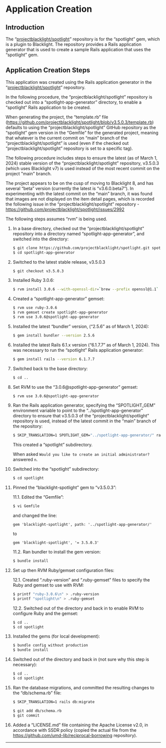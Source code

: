 # Application Creation

## Introduction

The “[projectblacklight/spotlight][spotlight-plugin]” repository is for the
“spotlight” gem, which is a plugin to Blacklight. The repository provides a
Rails application generator that is used to create a sample Rails application
that uses the “spotlight” gem.

## Application Creation Steps

This application was created using the Rails application generator in the
“[projectblacklight/spotlight][spotlight-plugin]” repository.

In the following procedure, the “projectblacklight/spotlight” repository is
checked out into a “spotlight-app-generator” directory, to enable a
“spotlight” Rails application to be created.

When generating the project, the “template.rb” file
(<https://github.com/projectblacklight/spotlight/blob/v3.5.0.3/template.rb>)
defaults to using the “projectblacklight/spotlight” GitHub repository as the
“spotlight” gem version in the “Gemfile” for the generated project, meaning
that whatever is the current commit on “main” branch of the
“projectblacklight/spotlight” is used (even if the checked out
“projectblacklight/spotlight” repository is set to a specific tag).

The following procedure includes steps to ensure the latest (as of March 1, 2024)
stable version of the “projectblacklight/spotlight” repository, v3.5.0.3
(which uses Blacklight v7) is used instead of the most recent commit on the
project "main" branch.

The project appears to be on the cusp of moving to Blacklight 8, and has several
“beta” version (currently the latest is “v3.6.0.beta7”). In experimenting with
the latest commit on the “main” branch, it was found that images are not
displayed on the item detail pages, which is recorded the following issue in the
“projectblacklight/spotlight” repository -
<https://github.com/projectblacklight/spotlight/issues/2992>

The following steps assumes “rvm” is being used.

1. In a base directory, checked out the “projectblacklight/spotlight” repository
   into a directory named “spotlight-app-generator”, and switched into the
  directory:

   ```zsh
   $ git clone https://github.com/projectblacklight/spotlight.git spotlight-app-generator
   $ cd spotlight-app-generator
   ```

2. Switched to the latest stable release, v3.5.0.3

    ```zsh
    $ git checkout v3.5.0.3
    ```

3. Installed Ruby 3.0.6:

    ```zsh
    $ rvm install 3.0.6 --with-openssl-dir=`brew --prefix openssl@1.1`
    ```

4. Created a “spotlight-app-generator” gemset:

    ```zsh
    $ rvm use ruby-3.0.6
    $ rvm gemset create spotlight-app-generator
    $ rvm use 3.0.6@spotlight-app-generator
    ```

5. Installed the latest “bundler” version, (“2.5.6” as of March 1, 2024):

    ```zsh
    $ gem install bundler --version 2.5.6
    ````

6. Installed the latest Rails 6.1.x version (“6.1.7.7” as of March 1, 2024).
   This was necessary to run the “spotlight” Rails application generator:

    ```zsh
    $ gem install rails --version 6.1.7.7
    ```

7. Switched back to the base directory:

    ```zsh
    $ cd ..
    ```

8. Set RVM to use the “3.0.6@spotlight-app-generator” gemset:

    ```zsh
    $ rvm use 3.0.6@spotlight-app-generator
    ```

9. Ran the Rails application generator, specifying the “SPOTLIGHT_GEM”
   environment variable to point to the “../spotlight-app-generator" directory
   to ensure that v3.5.0.3 of the “projectblacklight/spotlight” repository is
   used, instead of the latest commit in the “main” branch of the repository:

    ```zsh
    $ SKIP_TRANSLATION=1 SPOTLIGHT_GEM="../spotlight-app-generator/" rails new --skip-spring spotlight -m spotlight-app-generator/template.rb
    ```

   This created a “spotlight” subdirectory.

   When asked `Would you like to create an initial administrator?` answered `n`.

10. Switched into the “spotlight” subdirectory:

    ```zsh
    $ cd spotlight
    ```

11. Pinned the “blacklight-spotlight” gem to “v3.5.0.3”:

    11.1.  Edited the “Gemfile”:

    ```zsh
    $ vi Gemfile
    ```

    and changed the line:

    ```text
    gem 'blacklight-spotlight', path: '../spotlight-app-generator/'
    ```

    to

    ```text
    gem 'blacklight-spotlight', '= 3.5.0.3'
    ```

    11.2. Ran bundler to install the gem version:

    ```zsh
    $ bundle install
    ```

12. Set up then RVM Ruby/gemset configuration files:

    12.1. Created “.ruby-version” and “.ruby-gemset” files to specify the Ruby
          and gemset to use with RVM:

    ```zsh
    $ printf "ruby-3.0.6\n" > .ruby-version
    $ printf "spotlight\n" > .ruby-gemset
    ```

    12.2. Switched out of the directory and back in to enable RVM to configure
          Ruby and the gemset:

    ```zsh
    $ cd ..
    $ cd spotlight
    ```

13. Installed the gems (for local development):

    ```zsh
    $ bundle config without production
    $ bundle install
    ```

14. Switched out of the directory and back in (not sure why this step is
    necessary):

    ```zsh
    $ cd ..
    $ cd spotlight
    ```

15. Ran the database migrations, and committed the resulting changes to the
    “db/schema.rb” file:

    ```zsh
    $ SKIP_TRANSLATION=1 rails db:migrate

    $ git add db/schema.rb
    $ git commit
    ```

16. Added a “LICENSE.md” file containing the Apache License v2.0, in accordance
    with SSDR policy (copied the actual file from the
    <https://github.com/umd-lib/reciprocal-borrowing> repository).

----

[spotlight-plugin]: https://github.com/projectblacklight/spotlight
